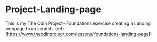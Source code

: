 # Project-Landing-page
This is my The Odin Project- Foundations exercise creating a Landing webpage from scratch. (ref:-[https://www.theodinproject.com/lessons/foundations-landing-page])
